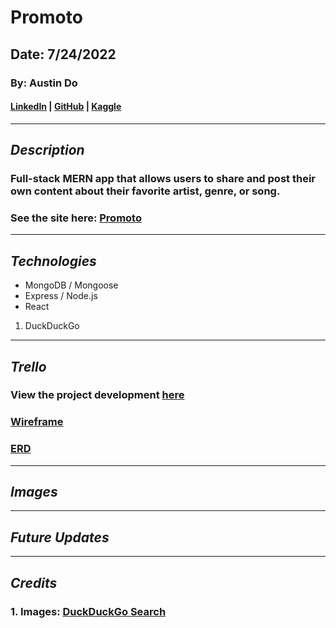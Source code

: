 # Promoto

## Date: 7/24/2022

### By: Austin Do

#### **[LinkedIn](https://www.linkedin.com/in/austin-do/) | [GitHub](https://github.com/austinndo) | [Kaggle](https://www.kaggle.com/austindo)**

---

## **_Description_**

### Full-stack MERN app that allows users to share and post their own content about their favorite artist, genre, or song.

### See the site here: [Promoto]()

---

## **_Technologies_**

- MongoDB / Mongoose
- Express / Node.js
- React

1. DuckDuckGo

---

## **_Trello_**

### View the project development [here](https://trello.com/invite/b/C5WnHRWw/0e369414cd57d38893995b2877c4b12e/promoto)

### [Wireframe](https://wireframe.cc/Hyra9u)

### [ERD](https://drive.google.com/file/d/1GZttuTBhEKmNavor16SxlhXQMraRVypQ/view?usp=sharing)

---

## **_Images_**

---

## **_Future Updates_**

---

## **_Credits_**

### 1. Images: [DuckDuckGo Search](https://duckduckgo.com/)
